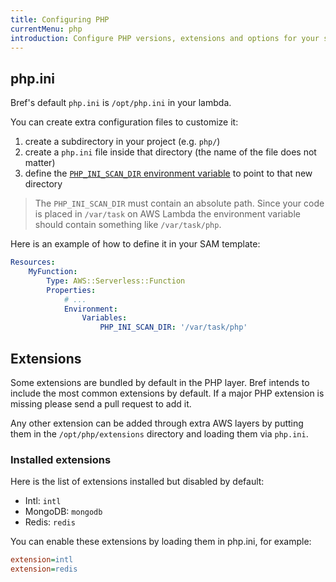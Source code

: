 ```yaml
---
title: Configuring PHP
currentMenu: php
introduction: Configure PHP versions, extensions and options for your serverless application using Bref.
---
```


## php.ini

Bref's default `php.ini` is `/opt/php.ini` in your lambda.

You can create extra configuration files to customize it:

1. create a subdirectory in your project (e.g. `php/`)
1. create a `php.ini` file inside that directory (the name of the file does not matter)
1. define the [`PHP_INI_SCAN_DIR` environment variable](http://php.net/manual/en/configuration.file.php#configuration.file.scan) to point to that new directory

> The `PHP_INI_SCAN_DIR` must contain an absolute path. Since your code is placed in `/var/task` on AWS Lambda the environment variable should contain something like `/var/task/php`.

Here is an example of how to define it in your SAM template:

```yaml
Resources:
    MyFunction:
        Type: AWS::Serverless::Function
        Properties:
            # ...
            Environment:
                Variables:
                    PHP_INI_SCAN_DIR: '/var/task/php'
```

## Extensions

Some extensions are bundled by default in the PHP layer. Bref intends to include the most common extensions by default. If a major PHP extension is missing please send a pull request to add it.

Any other extension can be added through extra AWS layers by putting them in the `/opt/php/extensions` directory and loading them via `php.ini`.

### Installed extensions

Here is the list of extensions installed but disabled by default:

- Intl: `intl`
- MongoDB: `mongodb`
- Redis: `redis`

You can enable these extensions by loading them in php.ini, for example:

```ini
extension=intl
extension=redis
```
